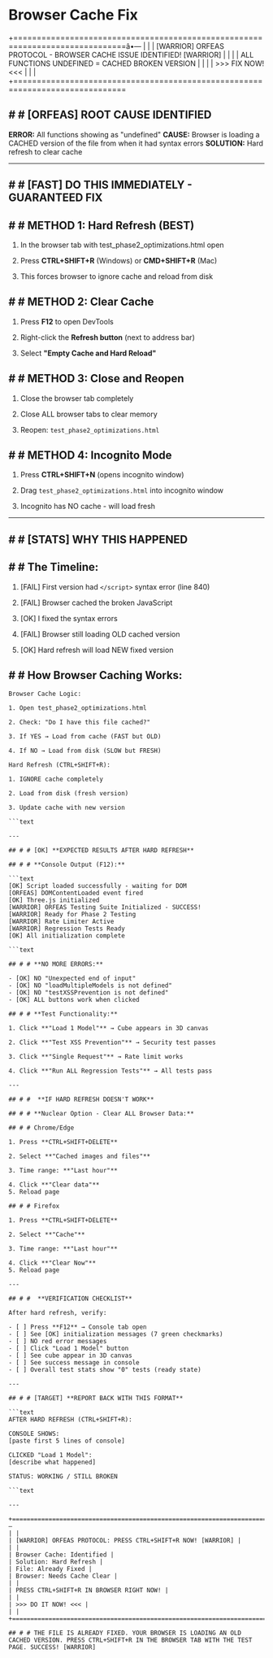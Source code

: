 # Browser Cache Fix

+==============================================================================â•—
| |
| [WARRIOR] ORFEAS PROTOCOL - BROWSER CACHE ISSUE IDENTIFIED! [WARRIOR] |
| |
| ALL FUNCTIONS UNDEFINED = CACHED BROKEN VERSION |
| |
| >>> FIX NOW! <<< |
| |
+==============================================================================

## # # [ORFEAS] **ROOT CAUSE IDENTIFIED**

**ERROR:** All functions showing as "undefined"
**CAUSE:** Browser is loading a CACHED version of the file from when it had syntax errors
**SOLUTION:** Hard refresh to clear cache

---

## # # [FAST] **DO THIS IMMEDIATELY - GUARANTEED FIX**

## # # **METHOD 1: Hard Refresh (BEST)**

1. In the browser tab with test_phase2_optimizations.html open

2. Press **CTRL+SHIFT+R** (Windows) or **CMD+SHIFT+R** (Mac)

3. This forces browser to ignore cache and reload from disk

## # # **METHOD 2: Clear Cache**

1. Press **F12** to open DevTools

2. Right-click the **Refresh button** (next to address bar)

3. Select **"Empty Cache and Hard Reload"**

## # # **METHOD 3: Close and Reopen**

1. Close the browser tab completely

2. Close ALL browser tabs to clear memory

3. Reopen: `test_phase2_optimizations.html`

## # # **METHOD 4: Incognito Mode**

1. Press **CTRL+SHIFT+N** (opens incognito window)

2. Drag `test_phase2_optimizations.html` into incognito window

3. Incognito has NO cache - will load fresh

---

## # # [STATS] **WHY THIS HAPPENED**

## # # **The Timeline:**

1. [FAIL] First version had `</script>` syntax error (line 840)

2. [FAIL] Browser cached the broken JavaScript

3. [OK] I fixed the syntax errors

4. [FAIL] Browser still loading OLD cached version
5. [OK] Hard refresh will load NEW fixed version

## # # **How Browser Caching Works:**

```text
Browser Cache Logic:

1. Open test_phase2_optimizations.html

2. Check: "Do I have this file cached?"

3. If YES → Load from cache (FAST but OLD)

4. If NO → Load from disk (SLOW but FRESH)

Hard Refresh (CTRL+SHIFT+R):

1. IGNORE cache completely

2. Load from disk (fresh version)

3. Update cache with new version

```text

---

## # # [OK] **EXPECTED RESULTS AFTER HARD REFRESH**

## # # **Console Output (F12):**

```text
[OK] Script loaded successfully - waiting for DOM
[ORFEAS] DOMContentLoaded event fired
[OK] Three.js initialized
[WARRIOR] ORFEAS Testing Suite Initialized - SUCCESS!
[WARRIOR] Ready for Phase 2 Testing
[WARRIOR] Rate Limiter Active
[WARRIOR] Regression Tests Ready
[OK] All initialization complete

```text

## # # **NO MORE ERRORS:**

- [OK] NO "Unexpected end of input"
- [OK] NO "loadMultipleModels is not defined"
- [OK] NO "testXSSPrevention is not defined"
- [OK] ALL buttons work when clicked

## # # **Test Functionality:**

1. Click **"Load 1 Model"** → Cube appears in 3D canvas

2. Click **"Test XSS Prevention"** → Security test passes

3. Click **"Single Request"** → Rate limit works

4. Click **"Run ALL Regression Tests"** → All tests pass

---

## # #  **IF HARD REFRESH DOESN'T WORK**

## # # **Nuclear Option - Clear ALL Browser Data:**

## # # Chrome/Edge

1. Press **CTRL+SHIFT+DELETE**

2. Select **"Cached images and files"**

3. Time range: **"Last hour"**

4. Click **"Clear data"**
5. Reload page

## # # Firefox

1. Press **CTRL+SHIFT+DELETE**

2. Select **"Cache"**

3. Time range: **"Last hour"**

4. Click **"Clear Now"**
5. Reload page

---

## # #  **VERIFICATION CHECKLIST**

After hard refresh, verify:

- [ ] Press **F12** → Console tab open
- [ ] See [OK] initialization messages (7 green checkmarks)
- [ ] NO red error messages
- [ ] Click "Load 1 Model" button
- [ ] See cube appear in 3D canvas
- [ ] See success message in console
- [ ] Overall test stats show "0" tests (ready state)

---

## # # [TARGET] **REPORT BACK WITH THIS FORMAT**

```text
AFTER HARD REFRESH (CTRL+SHIFT+R):

CONSOLE SHOWS:
[paste first 5 lines of console]

CLICKED "Load 1 Model":
[describe what happened]

STATUS: WORKING / STILL BROKEN

```text

---

+==============================================================================â•—
| |
| [WARRIOR] ORFEAS PROTOCOL: PRESS CTRL+SHIFT+R NOW! [WARRIOR] |
| |
| Browser Cache: Identified |
| Solution: Hard Refresh |
| File: Already Fixed |
| Browser: Needs Cache Clear |
| |
| PRESS CTRL+SHIFT+R IN BROWSER RIGHT NOW! |
| |
| >>> DO IT NOW! <<< |
| |
+==============================================================================

## # # THE FILE IS ALREADY FIXED. YOUR BROWSER IS LOADING AN OLD CACHED VERSION. PRESS CTRL+SHIFT+R IN THE BROWSER TAB WITH THE TEST PAGE. SUCCESS! [WARRIOR]
